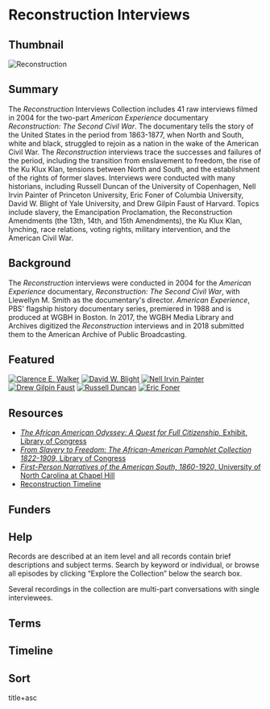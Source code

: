 # Reconstruction Interviews

## Thumbnail

![Reconstruction](https://s3.amazonaws.com/americanarchive.org/special-collections/AX0005Reconstruction.jpg "Reconstruction")

## Summary

The <em>Reconstruction</em> Interviews Collection includes 41 raw interviews filmed in 2004 for the two-part <em>American Experience</em> documentary <em>Reconstruction: The Second Civil War</em>. The documentary tells the story of the United States in the period from 1863-1877, when North and South, white and black, struggled to rejoin as a nation in the wake of the American Civil War. The <em>Reconstruction</em> interviews trace the successes and failures of the period, including the transition from enslavement to freedom, the rise of the Ku Klux Klan, tensions between North and South, and the establishment of the rights of former slaves. Interviews were conducted with many historians, including Russell Duncan of the University of Copenhagen, Nell Irvin Painter of Princeton University, Eric Foner of Columbia University, David W. Blight of Yale University, and Drew Gilpin Faust of Harvard. Topics include slavery, the Emancipation Proclamation, the Reconstruction Amendments (the 13th, 14th, and 15th Amendments), the Ku Klux Klan, lynching, race relations, voting rights, military intervention, and the American Civil War.

## Background

The <em>Reconstruction</em> interviews were conducted in 2004 for the <em>American Experience</em> documentary, <em>Reconstruction: The Second Civil War</em>, with Llewellyn M. Smith as the documentary's director. <em>American Experience</em>, PBS' flagship history documentary series, premiered in 1988 and is produced at WGBH in Boston. In 2017, the WGBH Media Library and Archives digitized the <em>Reconstruction</em> interviews and in 2018 submitted them to the American Archive of Public Broadcasting.

## Featured

[![Clarence E. Walker](https://s3.amazonaws.com/americanarchive.org/special-collections/cpb-aacip_15-x05x63c885_1.jpg)](/catalog/cpb-aacip_15-x05x63c885)
[![David W. Blight](https://s3.amazonaws.com/americanarchive.org/special-collections/cpb-aacip_15-2r3nv9b373_1.jpg)](/catalog/cpb-aacip_15-2r3nv9b373)
[![Nell Irvin Painter](https://s3.amazonaws.com/americanarchive.org/special-collections/cpb-aacip_15-cz3222s704_1.jpg)](/catalog/cpb-aacip_15-cz3222s704)
[![Drew Gilpin Faust](https://s3.amazonaws.com/americanarchive.org/special-collections/cpb-aacip_15-5h7br8nc0c_1.jpg)](/catalog/cpb-aacip_15-5h7br8nc0c)
[![Russell Duncan](https://s3.amazonaws.com/americanarchive.org/special-collections/cpb-aacip_15-b56d21sg8d_1.jpg)](/catalog/cpb-aacip_15-b56d21sg8d)
[![Eric Foner](https://s3.amazonaws.com/americanarchive.org/special-collections/cpb-aacip_15-ft8df6m363_1.jpg)](/catalog/cpb-aacip_15-ft8df6m363)

## Resources

- [<em>The African American Odyssey: A Quest for Full Citizenship</em>, Exhibit, Library of Congress](https://www.loc.gov/exhibits/african-american-odyssey/reconstruction.html)
- [<em>From Slavery to Freedom: The African-American Pamphlet Collection 1822-1909</em>, Library of Congress](http://memory.loc.gov/ammem/aapchtml/aapchome.html)
- [<em>First-Person Narratives of the American South, 1860-1920</em>, University of North Carolina at Chapel Hill](http://docsouth.unc.edu/fpn/)
- [Reconstruction Timeline](http://www.digitalhistory.uh.edu/exhibits/reconstruction/timeline.html)

## Funders

## Help

Records are described at an item level and all records contain brief descriptions and subject terms. Search by keyword or individual, or browse all episodes by clicking “Explore the Collection” below the search box.

Several recordings in the collection are multi-part conversations with single interviewees.

## Terms


## Timeline

## Sort

title+asc

